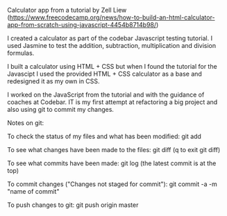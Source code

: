 Calculator app from a tutorial by Zell Liew (https://www.freecodecamp.org/news/how-to-build-an-html-calculator-app-from-scratch-using-javascript-4454b8714b98/)

I created a calculator as part of the codebar Javascript testing tutorial. I used Jasmine to test the addition, subtraction, multiplication and division formulas.

I built a calculator using HTML + CSS but when I found the tutorial for the Javascipt I used the provided HTML + CSS calculator as a base and redesigned it as my own in CSS. 

I worked on the JavaScript from the tutorial and with the guidance of coaches at Codebar. IT is my first attempt at refactoring a big project and also using git to commit my changes.

Notes on git:

To check the status of my files and what has been modified: git add

To see what changes have been made to the files: git diff (q to exit git diff)

To see what commits have been made: git log (the latest commit is at the top)

To commit changes ("Changes not staged for commit"): git commit -a -m "name of commit"

To push changes to git: git push origin master
